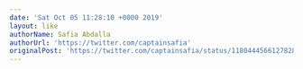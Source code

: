 ```yaml
---
date: 'Sat Oct 05 11:28:10 +0000 2019'
layout: like
authorName: Safia Abdalla
authorUrl: 'https://twitter.com/captainsafia'
originalPost: 'https://twitter.com/captainsafia/status/1180444566127828995'
---
```

